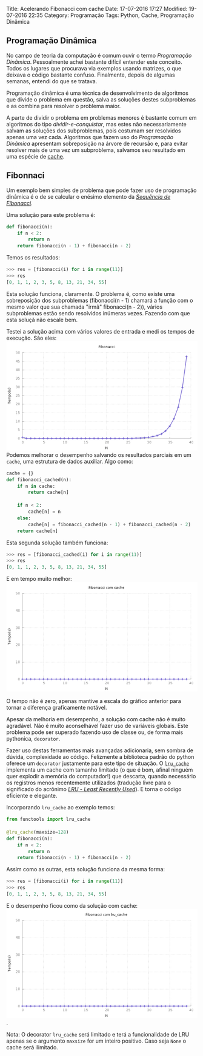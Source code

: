 Title: Acelerando Fibonacci com cache
Date: 17-07-2016 17:27
Modified: 19-07-2016 22:35
Category: Programação
Tags: Python, Cache, Programação Dinâmica

## Programação Dinâmica
No campo de teoria da computação é comum ouvir o termo _Programação Dinâmica_.
Pessoalmente achei bastante difícil entender este conceito. Todos os
lugares que procurava via exemplos usando matrizes, o que deixava o
código bastante confuso. Finalmente, depois de algumas semanas, entendi
do que se tratava.

Programação dinâmica é uma técnica de desenvolvimento de algoritmos que
divide o problema em questão, salva as soluções destes subproblemas e
as combina para resolver o problema maior.

A parte de dividir o problema em problemas menores é bastante comum em
algoritmos do tipo _dividir-e-conquistar_, mas estes não necessariamente
salvam as soluções dos subproblemas, pois costumam ser resolvidos
apenas uma vez cada. Algoritmos que fazem uso do _Programação Dinâmica_
apresentam sobreposição na árvore de recursão e, para evitar resolver
mais de uma vez um subproblema, salvamos seu resultado em uma espécie de [cache](https://pt.wikipedia.org/wiki/Cache).

## Fibonnaci
Um exemplo bem simples de problema que pode fazer uso de programação
dinâmica é o de se calcular o enésimo elemento da [_Sequência de Fibonacci_](https://pt.wikipedia.org/wiki/Sequ%C3%AAncia_de_Fibonacci).

Uma solução para este problema é:
```python
def fibonacci(n):
    if n < 2:
        return n
    return fibonacci(n - 1) + fibonacci(n - 2)
```
Temos os resultados:
```python
>>> res = [fibonacci(i) for i in range(11)]
>>> res
[0, 1, 1, 2, 3, 5, 8, 13, 21, 34, 55]
```
Esta solução funciona, claramente. O problema é, como existe uma
sobreposição dos subproblemas (fibonacci(n - 1) chamará a função com
o mesmo valor que sua chamada "irmã" fibonacci(n - 2)), vários
subproblemas estão sendo resolvidos inúmeras vezes. Fazendo com que
esta soluçã não escale bem.

Testei a solução acima com vários valores de entrada e medi os tempos
de execução. São eles:
![fibonacci_lento](images/fib_lento.png)
Podemos melhorar o desempenho salvando os resultados parciais em um
`cache`, uma estrutura de dados auxiliar. Algo como:
```python
cache = {}
def fibonacci_cached(n):
    if n in cache:
        return cache[n]

    if n < 2:
        cache[n] = n
    else:
        cache[n] = fibonacci_cached(n - 1) + fibonacci_cached(n - 2)
    return cache[n]
```
Esta segunda solução também funciona:
```python
>>> res = [fibonacci_cached(i) for i in range(11)]
>>> res
[0, 1, 1, 2, 3, 5, 8, 13, 21, 34, 55]
```
E em tempo muito melhor:
![fibonacci_cached](images/fib_cache.png)

O tempo não é zero, apenas mantive a escala do gráfico anterior para
tornar a diferença graficamente notável.

Apesar da melhoria em desempenho, a solução com cache não é muito agradável.
Não é muito aconselhável fazer uso de variáveis globais. Este problema
pode ser superado fazendo uso de classe ou, de forma mais pythonica,
`decorator`.

Fazer uso destas ferramentas mais avançadas adicionaria,
sem sombra de dúvida, complexidade ao código. Felizmente a biblioteca
padrão do python oferece um `decorator` justamente para este tipo de situação.
O [`lru_cache`](https://docs.python.org/3/library/functools.html?highlight=lru_cache#functools.lru_cache) implementa um cache com tamanho limitado (o que é bom,
afinal ninguém quer explodir a memória do computador!) que descarta,
quando necessário os registros menos recentemente utilizados (tradução
livre para o significado do acrônimo [*LRU* - _Least Recently Used_](https://en.wikipedia.org/wiki/Cache_algorithms#Examples)). E torna o código eficiente e elegante.

Incorporando `lru_cache` ao exemplo temos:
```python
from functools import lru_cache

@lru_cache(maxsize=128)
def fibonacci(n):
    if n < 2:
        return n
    return fibonacci(n - 1) + fibonacci(n - 2)
```
Assim como as outras, esta solução funciona da mesma forma:
```python
>>> res = [fibonacci(i) for i in range(11)]
>>> res
[0, 1, 1, 2, 3, 5, 8, 13, 21, 34, 55]
```
E o desempenho ficou como da solução com cache:
![](images/fib_lru.png).

Nota: O decorator `lru_cache` será limitado e terá a funcionalidade de LRU
apenas se o argumento `maxsize` for um inteiro positivo. Caso seja `None`
o cache será ilimitado.
